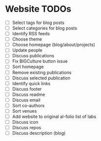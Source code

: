 # Website TODOs

- [ ] Select tags for blog posts
- [ ] Select categories for blog posts
- [ ] Identify RSS feeds
- [ ] Choose theme
- [ ] Choose homepage (blog/about/projects)
- [ ] Update people
- [ ] Discuss publications
- [ ] Fix BIGCulture button issue
- [ ] Sort homepage
- [ ] Remove existing publications
- [ ] Discuss selected publication
- [ ] Identify quick links
- [ ] Discuss footer
- [ ] Discuss readme
- [ ] Discuss email
- [ ] Sort co-authors
- [ ] Sort venues
- [ ] Add website to original al-folio list of labs
- [ ] Discuss icon
- [ ] Discuss repos
- [ ] Discuss description (blog)
